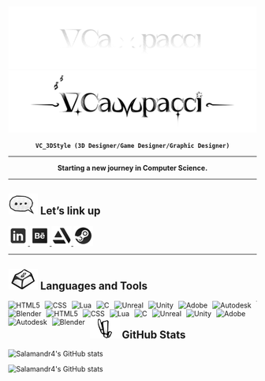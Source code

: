 <!-- Custom Banner Designed by myself -->

<!-- Dark mode banner (shows only in dark mode) -->
<img alt="BannerGithub-ViniciusCampacci-" src="assets/BannerGit-ViniciusCampacci.svg#gh-dark-mode-only" />

<!-- Light mode banner (shows only in light mode) -->
<img alt="BannerGithub-ViniciusCampacci" src="assets/BannerGit-ViniciusCampacci-Dark.svg#gh-light-mode-only" />


<p align="center">
  <b><code>VC_3DStyle (3D Designer/Game Designer/Graphic Designer)</code></b>
</p>

---

<p align="center">
  <b>Starting a new journey in Computer Science.</b>
</p>

---
<!-- Custom Icon Designed by myself -->
## <img align="bottom" alt="NetworkIcon" width="60px" src="assets/NetworkIcon-teste.svg" /> Let’s link up

<a href="https://www.linkedin.com/in/vinicius-campacci/" target="_blank">
  <img alt="LinkedIn" width="40" src="assets/icons8-linkedin.svg" />
</a>
<a href="https://www.behance.net/viniciucampacci" target="_blank">
  <img alt="Behance" width="40" src="assets/icons8-behance.svg" />
</a>
<a href="https://www.artstation.com/viniciuscampacci" target="_blank">
  <img alt="Artstation" width="40" src="assets/icons8-artstation.svg" />
</a>
<a href="https://steamcommunity.com/id/joseph91771/" target="_blank">
  <img alt="Steam" width="40" src="assets/icons8-steam.svg" />
</a>

---
<!-- Custom Icon Designed by myself -->
## <img align="bottom" alt="NetworkIcon" width="60px" src="assets/Tools-Icon.svg" /> Languages and Tools

<!-- All Dark mode card -->
<img align="left" alt="HTML5" style="padding-right:10px;" src="https://img.shields.io/badge/HTML5-0D1117?style=for-the-badge&logo=html5&logoColor=white#gh-dark-mode-only" />
<img align="left" alt="CSS" style="padding-right:10px;" src="https://img.shields.io/badge/CSS3-0D1117?style=for-the-badge&logo=css3&logoColor=white#gh-dark-mode-only" />
<img align="left" alt="Lua" style="padding-right:10px;" src="https://img.shields.io/badge/Lua-0D1117?style=for-the-badge&logo=lua&logoColor=white#gh-dark-mode-only" />
<img align="left" alt="C" style="padding-right:10px;" src="https://img.shields.io/badge/c-0D1117?style=for-the-badge&logo=c&logoColor=white#gh-dark-mode-only" />
<img align="left" alt="Unreal" style="padding-right:10px;" src="https://img.shields.io/badge/Unreal-0D1117?style=for-the-badge&logo=unrealengine&logoColor=white#gh-dark-mode-only" />
<img align="left" alt="Unity" style="padding-right:10px;" src="https://img.shields.io/badge/Unity-0D1117?style=for-the-badge&logo=unity&logoColor=white#gh-dark-mode-only" />
<img align="left" alt="Adobe" style="padding-right:10px;" src="https://img.shields.io/badge/Adobe-0D1117?style=for-the-badge&logo=adobe&logoColor=white#gh-dark-mode-only" />
<img align="left" alt="Autodesk" style="padding-right:10px;" src="https://img.shields.io/badge/Autodesk-0D1117?style=for-the-badge&logo=autodesk&logoColor=white#gh-dark-mode-only" />
<img align="left" alt="Blender" style="padding-right:10px;" src="https://img.shields.io/badge/Blender-0D1117?style=for-the-badge&logo=Blender&logoColor=white#gh-dark-mode-only" />


<!-- All Light mode card -->
<img align="left" alt="HTML5" style="padding-right:10px;" src="https://img.shields.io/badge/HTML5-ffffff?style=for-the-badge&logo=html5&logoColor=black#gh-light-mode-only" />
<img align="left" alt="CSS" style="padding-right:10px;" src="https://img.shields.io/badge/CSS3-ffffff?style=for-the-badge&logo=css3&logoColor=black#gh-light-mode-only" />
<img align="left" alt="Lua" style="padding-right:10px;" src="https://img.shields.io/badge/Lua-ffffff?style=for-the-badge&logo=lua&logoColor=black#gh-light-mode-only"/>
<img align="left" alt="C" style="padding-right:10px;" src="https://img.shields.io/badge/c-ffffff?style=for-the-badge&logo=c&logoColor=black#gh-light-mode-only" />
<img align="left" alt="Unreal" style="padding-right:10px;" src="https://img.shields.io/badge/Unreal-ffffff?style=for-the-badge&logo=unrealengine&logoColor=black#gh-light-mode-only" />
<img align="left" alt="Unity" style="padding-right:10px;" src="https://img.shields.io/badge/Unity-ffffff?style=for-the-badge&logo=unity&logoColor=black#gh-light-mode-only" />
<img align="left" alt="Adobe" style="padding-right:10px;" src="https://img.shields.io/badge/Adobe-ffffff?style=for-the-badge&logo=adobe&logoColor=black#gh-light-mode-only" />
<img align="left" alt="Autodesk" style="padding-right:10px;" src="https://img.shields.io/badge/Autodesk-ffffff?style=for-the-badge&logo=autodesk&logoColor=black#gh-light-mode-only" />
<img align="left" alt="Blender" style="padding-right:10px;" src="https://img.shields.io/badge/Blender-ffffff?style=for-the-badge&logo=Blender&logoColor=black#gh-light-mode-only" />

<!-- Credits to img.shield.io for the badge -->

---
<!-- Custom Icon Designed by myself -->
## <img align="bottom" alt="NetworkIcon" width="60px" src="assets/Stats-Icon.svg" /> GitHub Stats

<!-- Dark mode card -->
![Salamandr4's GitHub stats](https://github-readme-stats.vercel.app/api?username=Salamandr4&theme=ambient_gradient&hide_border=false&include_all_commits=false&count_private=false&show_icons=true&bg_color=00000000#gh-dark-mode-only)

<!-- Light mode card -->
![Salamandr4's GitHub stats](https://github-readme-stats.vercel.app/api?username=Salamandr4&theme=default&hide_border=false&include_all_commits=false&count_private=false&show_icons=true&bg_color=ffffff&title_color=0D1117&text_color=0D1117&icon_color=0D1117#gh-light-mode-only)

<!-- Credits to GitHub Readme Stats for the stats panels-->